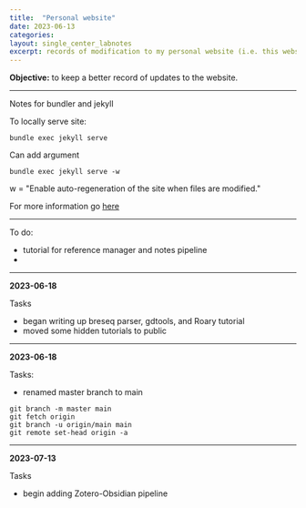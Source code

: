 ```yaml
---
title:  "Personal website"
date: 2023-06-13
categories:
layout: single_center_labnotes
excerpt: records of modification to my personal website (i.e. this website)
---
```


<div class="notice--info">
  <b>Objective:</b> to keep a better record of updates to the website.
</div>

***

Notes for bundler and jekyll

To locally serve site:
```
bundle exec jekyll serve 
```

Can add argument
```
bundle exec jekyll serve -w
```
w = "Enable auto-regeneration of the site when files are modified."

For more information go [here](https://jekyllrb.com/docs/configuration/options/#build-command-options)

***

To do:
- tutorial for reference manager and notes pipeline
- 

***

**2023-06-18**

Tasks
- began writing up breseq parser, gdtools, and Roary tutorial
- moved some hidden tutorials to public

***

**2023-06-18**

Tasks:
- renamed master branch to main

```
git branch -m master main
git fetch origin
git branch -u origin/main main
git remote set-head origin -a
```

***

**2023-07-13**

Tasks
- begin adding Zotero-Obsidian pipeline